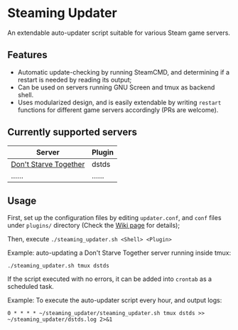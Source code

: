 # Steaming Updater
An extendable auto-updater script suitable for various Steam game servers. 

## Features
* Automatic update-checking by running SteamCMD, and determining if a restart is needed by reading its output;
* Can be used on servers running GNU Screen and tmux as backend shell.
* Uses modularized design, and is easily extendable by writing `restart` functions for different game servers accordingly (PRs are welcome).

## Currently supported servers
| Server                                                       | Plugin |
| ------------------------------------------------------------ | ------ |
| [Don't Starve Together](https://github.com/inactive-virus/steaming-updater/wiki/Plugin:DSTDS) | dstds  |
| ……                                                           | ……     |

## Usage

First, set up the configuration files by editing `updater.conf`, and `conf` files under `plugins/` directory (Check the [Wiki page](https://github.com/inactive-virus/steaming-updater/wiki) for details);

Then, execute `./steaming_updater.sh <Shell> <Plugin>`

Example: auto-updating a Don't Starve Together server running inside tmux:

```
./steaming_updater.sh tmux dstds
```

If the script executed with no errors, it can be added into `crontab` as a scheduled task.

Example: To execute the auto-updater script every hour, and output logs:

```
0 * * * * ~/steaming_updater/steaming_updater.sh tmux dstds >> ~/steaming_updater/dstds.log 2>&1
```
